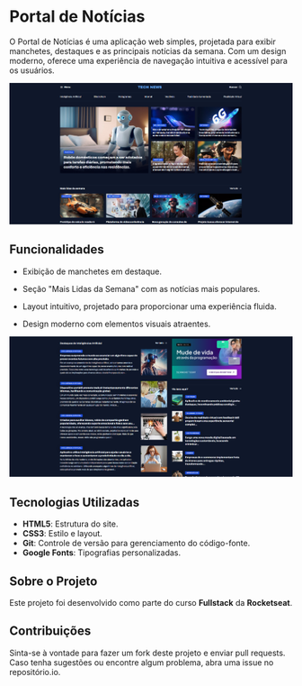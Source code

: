 # Portal de Notícias

O Portal de Notícias é uma aplicação web simples, projetada para exibir manchetes, destaques e as principais notícias da semana. Com um design moderno, oferece uma experiência de navegação intuitiva e acessível para os usuários.

<img src="/assets/images/image-1.png" width="650px" height="auto">

## Funcionalidades

- Exibição de manchetes em destaque.

- Seção "Mais Lidas da Semana" com as notícias mais populares.

- Layout intuitivo, projetado para proporcionar uma experiência fluida.

- Design moderno com elementos visuais atraentes.

<img src="/assets/images/image-2.png" width="650px" height="auto">

## Tecnologias Utilizadas
- **HTML5**: Estrutura do site.
- **CSS3**: Estilo e layout.
- **Git**: Controle de versão para gerenciamento do código-fonte.
- **Google Fonts**: Tipografias personalizadas.

## Sobre o Projeto
Este projeto foi desenvolvido como parte do curso **Fullstack** da **Rocketseat**.

## Contribuições
Sinta-se à vontade para fazer um fork deste projeto e enviar pull requests. Caso tenha sugestões ou encontre algum problema, abra uma issue no repositório.io.
